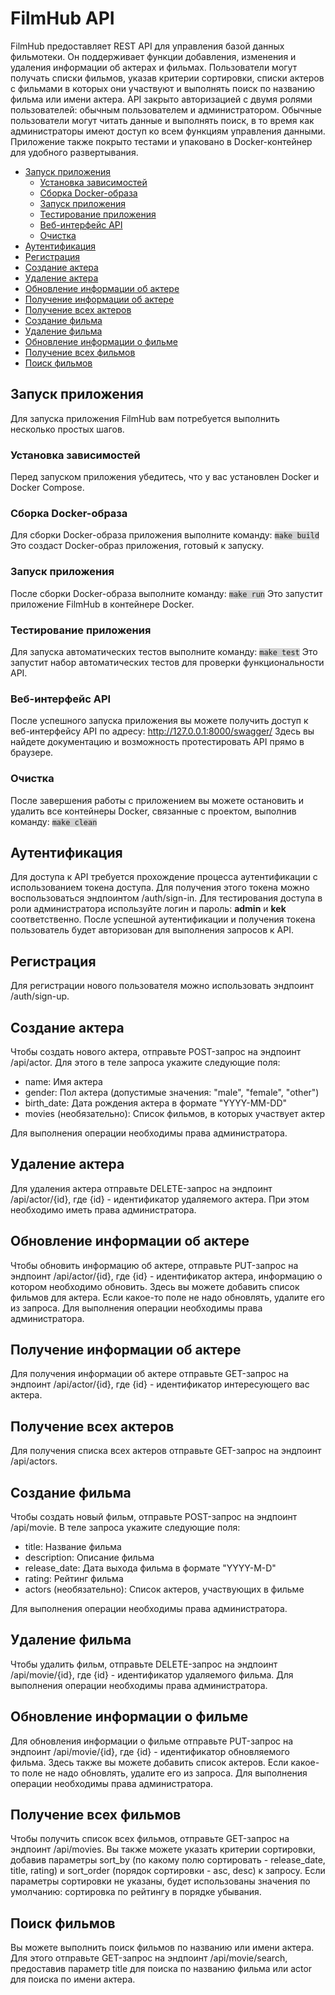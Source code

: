 # __FilmHub API__

FilmHub предоставляет REST API для управления базой данных фильмотеки. Он поддерживает функции добавления, изменения и удаления информации об актерах и фильмах. Пользователи могут получать списки фильмов, указав критерии сортировки, списки актеров с фильмами в которых они участвуют и выполнять поиск по названию фильма или имени актера. API закрыто авторизацией с двумя ролями пользователей: обычным пользователем и администратором. Обычные пользователи могут читать данные и выполнять поиск, в то время как администраторы имеют доступ ко всем функциям управления данными. Приложение также покрыто тестами и упаковано в Docker-контейнер для удобного развертывания.

* [Запуск приложения](#1-запуск-приложения)
    - [Установка зависимостей](#15-установка-зависимостей)
    - [Сборка Docker-образа](#16-сборка-docker-образа)
    - [Запуск приложения](#17-запуск-приложения)
    - [Тестирование приложения](#18-тестирование-приложения)
    - [Веб-интерфейс API](#20-веб-интерфейс-api)
    - [Очистка](#21-очистка)
* [Аутентификация](#3-аутентификация)
* [Регистрация](#4-регистрация)
* [Создание актера](#5-создание-актера)
* [Удаление актера](#6-удаление-актера)
* [Обновление информации об актере](#7-обновление-информации-об-актере)
* [Получение информации об актере](#8-получение-информации-об-актере)
* [Получение всех актеров](#9-получение-всех-актеров)
* [Создание фильма](#10-создание-фильма)
* [Удаление фильма](#11-удаление-фильма)
* [Обновление информации о фильме](#12-обновление-информации-о-фильме)
* [Получение всех фильмов](#13-получение-всех-фильмов)
* [Поиск фильмов](#14-поиск-фильмов)

<a id="1-запуск-приложения"></a>

## Запуск приложения

Для запуска приложения FilmHub вам потребуется выполнить несколько простых шагов.

<a id="15-установка-зависимостей"></a>

### Установка зависимостей

Перед запуском приложения убедитесь, что у вас установлен Docker и Docker Compose.

<a id="16-сборка-docker-образа"></a>

### Сборка Docker-образа

Для сборки Docker-образа приложения выполните команду: 
<code style="background-color: lightgrey;">make build</code> 
Это создаст Docker-образ приложения, готовый к запуску.

<a id="17-запуск-приложения"></a>

### Запуск приложения

После сборки Docker-образа выполните команду:
<code style="background-color: lightgrey;">make run</code>
Это запустит приложение FilmHub в контейнере Docker.

<a id="18-тестирование-приложения"></a>

### Тестирование приложения

Для запуска автоматических тестов выполните команду:
<code style="background-color: lightgrey;">make test</code>
Это запустит набор автоматических тестов для проверки функциональности API.

<a id="20-веб-интерфейс-api"></a>

### Веб-интерфейс API

После успешного запуска приложения вы можете получить доступ к веб-интерфейсу API по адресу:
http://127.0.0.1:8000/swagger/
Здесь вы найдете документацию и возможность протестировать API прямо в браузере.

<a id="21-очистка"></a>

### Очистка

После завершения работы с приложением вы можете остановить и удалить все контейнеры Docker, связанные с проектом, выполнив команду:
<code style="background-color: lightgrey;">make clean</code> 

<a id="3-аутентификация"></a>

## Аутентификация

Для доступа к API требуется прохождение процесса аутентификации с использованием токена доступа. Для получения этого токена можно воспользоваться эндпоинтом /auth/sign-in. Для тестирования доступа в роли администратора используйте логин и пароль: __admin__ и __kek__ соответственно. После успешной аутентификации и получения токена пользователь будет авторизован для выполнения запросов к API.

<a id="4-регистрация"></a>

## Регистрация

Для регистрации нового пользователя можно использовать эндпоинт /auth/sign-up. 

<a id="5-создание-актера"></a>

## Создание актера
 
Чтобы создать нового актера, отправьте POST-запрос на эндпоинт /api/actor. Для этого в теле запроса укажите следующие поля:

* name: Имя актера
* gender: Пол актера (допустимые значения: "male", "female", "other")
* birth_date: Дата рождения актера в формате "YYYY-MM-DD"
* movies (необязательно): Список фильмов, в которых участвует актер

Для выполнения операции необходимы права администратора.

<a id="6-удаление-актера"></a>

## Удаление актера

Для удаления актера отправьте DELETE-запрос на эндпоинт /api/actor/{id}, где {id} - идентификатор удаляемого актера. При этом необходимо иметь права администратора. 

<a id="7-обновление-информации-об-актере"></a>

## Обновление информации об актере

Чтобы обновить информацию об актере, отправьте PUT-запрос на эндпоинт /api/actor/{id}, где {id} - идентификатор актера, информацию о котором необходимо обновить. Здесь вы можете добавить список фильмов для актера. Если какое-то поле не надо обновлять, удалите его из запроса. Для выполнения операции необходимы права администратора.

<a id="8-получение-информации-об-актере"></a>

## Получение информации об актере

Для получения информации об актере отправьте GET-запрос на эндпоинт /api/actor/{id}, где {id} - идентификатор интересующего вас актера.

<a id="9-получение-всех-актеров"></a>

## Получение всех актеров

Для получения списка всех актеров отправьте GET-запрос на эндпоинт /api/actors.

<a id="10-создание-фильма"></a>

## Создание фильма

Чтобы создать новый фильм, отправьте POST-запрос на эндпоинт /api/movie. В теле запроса укажите следующие поля:

* title: Название фильма
* description: Описание фильма
* release_date: Дата выхода фильма в формате "YYYY-M-D"
* rating: Рейтинг фильма
* actors (необязательно): Список актеров, участвующих в фильме

Для выполнения операции необходимы права администратора.

<a id="11-удаление-фильма"></a>

## Удаление фильма

Чтобы удалить фильм, отправьте DELETE-запрос на эндпоинт /api/movie/{id}, где {id} - идентификатор удаляемого фильма. Для выполнения операции необходимы права администратора.

<a id="12-обновление-информации-о-фильме"></a>

## Обновление информации о фильме

Для обновления информации о фильме отправьте PUT-запрос на эндпоинт /api/movie/{id}, где {id} - идентификатор обновляемого фильма. Здесь также вы можете добавить список актеров. Если какое-то поле не надо обновлять, удалите его из запроса. Для выполнения операции необходимы права администратора.

<a id="13-получение-всех-фильмов"></a>

## Получение всех фильмов

Чтобы получить список всех фильмов, отправьте GET-запрос на эндпоинт /api/movies. Вы также можете указать критерии сортировки, добавив параметры sort_by (по какому полю сортировать - release_date, title, rating) и sort_order (порядок сортировки - asc, desc) к запросу. Если параметры сортировки не указаны, будет использованы значения по умолчанию: сортировка по рейтингу в порядке убывания.

<a id="14-поиск-фильмов"></a>

## Поиск фильмов

Вы можете выполнить поиск фильмов по названию или имени актера. Для этого отправьте GET-запрос на эндпоинт /api/movie/search, предоставив параметр title для поиска по названию фильма или actor для поиска по имени актера. 
